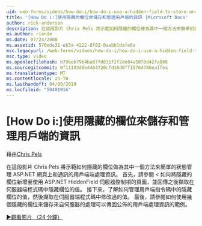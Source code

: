 ```yaml
---
uid: web-forms/videos/how-do-i/how-do-i-use-a-hidden-field-to-store-and-manipulate-client-side-information
title: '[How Do i:]使用隱藏的欄位來儲存和管理用戶端的資訊 |Microsoft Docs'
author: rick-anderson
description: 在這段影片 Chris Pels 將示範如何隱藏的欄位做為其中一個方法來簡單的狀態管理 ASP.NET 網頁上，並進行通訊的用戶端...
ms.author: riande
ms.date: 07/24/2008
ms.assetid: 576ede31-e83a-4222-8f82-0aabb1dafe6a
msc.legacyurl: /web-forms/videos/how-do-i/how-do-i-use-a-hidden-field-to-store-and-manipulate-client-side-information
msc.type: video
ms.openlocfilehash: b79beb79b4ba87fd031f2f2de04a5078d42fa866
ms.sourcegitcommit: 0f1119340e4464720cfd16d0ff15764746ea1fea
ms.translationtype: MT
ms.contentlocale: zh-TW
ms.lasthandoff: 04/09/2019
ms.locfileid: "59401916"
---
```

# <a name="how-do-i-use-a-hidden-field-to-store-and-manipulate-client-side-information"></a>[How Do i:]使用隱藏的欄位來儲存和管理用戶端的資訊

藉由[Chris Pels](https://twitter.com/chrispels)

在這段影片 Chris Pels 將示範如何隱藏的欄位做為其中一個方法來簡單的狀態管理 ASP.NET 網頁上和通訊的用戶端端處理資訊。 首先，請參閱 < 如何將隱藏的欄位新增至使用 ASP.NET HiddenField 伺服器控制項的頁面，並回傳之後擷取在伺服器端程式碼中隱藏欄位的值。 接下來，了解如何管理用戶端指令碼中的隱藏欄位的值，然後擷取在伺服器端程式碼中修改過的值。 最後，請參閱如何使用幾個隱藏的欄位來儲存來自伺服器的處理可以傳回公佈的用戶端處理資訊的範例。

[&#9654;觀看影片 （24 分鐘）](https://channel9.msdn.com/Blogs/ASP-NET-Site-Videos/how-do-i-use-a-hidden-field-to-store-and-manipulate-client-side-information)
